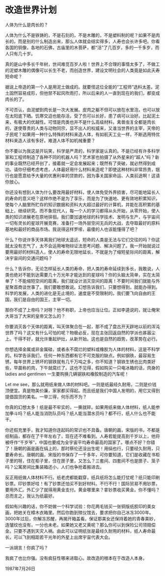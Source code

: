 # 改造世界计划

人体为什么是肉长的？

人体为什么不是铁铸的，不是石刻的，不是木雕的，不是塑料制的呢？如果不是肉长的，而是别的什么制造出来，那么人体就会结实得多，人寿也会长许多吧。你看各国的铜像，各地的石佛，古庙里的木菩萨，都“活”了几百岁，多的一千多岁，而人只有几十岁。

真的是山中多长千年树，世间难觅百岁人啦！世界上不合理的事情太多了，不做工的泥塑木雕的偶像可以长生不老，而创造世界，建设文明社会的人类竟是如此夭寿短命呢？

据说上帝造的第一个人是用泥土做成的。就要怪这位全能的“工程师”选料太差。泥土固然容易成形，但他禁不起风吹雨打，所以后来的人一直到现在的我们，都变成肉长的了。

不可否认，由泥塑到肉长是一次大发展。皮肉之躯不但可以放在水里泡，也可以放在太阳底下晒。饥寒交迫也能存活，受了伤可以长好，患了病可以治好。比起泥土来，有极大的优越性。可惜是肉类也并不是什么高级材料，禽兽虫豸全都是肉长的，遂使尊贵的人类与动物同宗，显不出人的权威来，又谁当世界的主宰，天帝的子民呢？如果用一种什么特殊的材料来造人体，有如航天工业一样，不断选用特优材料来造人该有多好。难道人体不如机械重要？

你不要以为我这是开玩笑，科学是严肃的，科学家是认真的。不是已经有许多科学家和工程师制造了各种不同的机器人吗？艺术家也拍摄了从外星来的“超人”吗？新的事业既然已经开创了，接着就一定会发展起来；既然有了突破，就必然得到成功。请你仔细考虑考虑，人体最好用什么材料来造呢？即使这种材料非常昂贵，银行也是愿意给予大量的优惠利率的贷款的，因为事关国家命运、人类前途啊！这请你放心。

你还没有想到人体为什么要改用最好材料，使人体免受外界损害，尽可能地延长人的寿命的意义吧？这样作绝不是为了享乐，而是为了快速地、更有效地积累知识，使每个人脑里所贮存的知识数据和资料大大超过最好的计算机，并能在高积累的基础上，继续研究。而不象现代人，每一个人的学习都得从头开始，从零开始，使人类的知识进展老在原地徘徊。我们要加速地球的科学技术、发明与生产，与宇宙间一切有灵长的星球开展竞赛，准备打一场外层空间无兵的大战，去夺取最好的原料基地和最好的商品市场。我说得这样罗嗦，最傻的人也该能懂得了吧？

什么？你说许多天体离我们地球太遥远，短命的人类是无法与它们交往的吗？你这就太没有志气了，太不会运用唯物辩证法思考问题、解决问题了。我一开始就说过要用最好的材料造人，使人的寿命无限地延长，不就是为了缩短星际间的距离，解决宇宙间的交通问题吗？

什么？告诉你，无论怎样延长人类的寿命，把人类的寿命延续到多长，我敢说，人类也绝对不能到达需要几十万光年才能达到的星球吗？你的头脑太简单，实在太简单了！不能缩短空间的距离，我们就设计消灭空间的距离！不要时间我们就能与外星聚首商谈世事了。我们要敢想敢说。幻想告诉我们，只要想得到，就能办得到。科学的发展，人类的进化是无止境的，速度是不受限制的。我们要飞向自由的王国，我们是自由的国王，主宰一切。

那你不成了上帝吗？对呀？他不称职，上帝也应当让位。正如李逵说的，就让俺宋大哥当了大宋的皇帝又怎么的？

你要消灭各个天体的距离，叫天体聚合在一起，那不成了盘古开天辟地以前的浑沌世界了吗？这又有什么可怕的呢？物极必反，现在主张回返自然的学派也甚嚣尘上。干得不好，就允许重起炉灶，从新开始。这也是自然的趋势，改革势在必行。

你想选择金属或非金属硅，或者永不腐烂的塑料或橡胶为人体的材料，这是不科学的。科学告诉我们，任何一种东西都有它不可克服的缺点。例如钢铁，最容易生锈，每年世界上锈坏的钢铁就有几千万吨之多，你不知道？钢铁生锈也比肉类好些，早晨称的肉，下午就腐烂了。这也不见得，假如购买一只电冰箱的话，肉身的ladies and gentlmen 一生要购换几辆钢铁和橡胶制造的汽车呢！

Let me see，那么就用纸来做人体的材料吧。一则是纸最经久耐用，二则是价钱顶便宜。真是物美价廉，家家都买得起。而且纸是我们中国人发明的，用它又得到提倡国货的美名。一举三得，何乐而不为？

你真的幻想太多！纸是最不牢实的，一撕就碎。如果用纸来做人体材料，纸人能参加拳斗吗？纸人能当消防队员吗？纸人能当潜水员吗？都不行，纸人什么也不能干。

你还假充里手，我才知道你连起码的常识也不具备。唐朝的画，宋版的书，不都是纸制品，都存在了千年左右了，现在还不难看到。人寿若能提高到千岁以上，他将被呼作“千岁爷”，中国也要成为全宇宙平均寿命最高的国家了。哪点不好？你错了！唐朝的画是画在绢上的，那时蔡伦还没出生呢！用绢也行，只要经久耐用，只要寿命长。唐朝的画，宋版的书保存了一千多年，可你要知道，它们是收藏在书柜子里的呀，住在柜子里，住在匣子里，又怎么？三套间、四套间不也是匣子、笼子吗？公寓房间比集装箱还小，人们也争抢着搬进去。

反正用纸做人体材料不行。纸老虎都能戳穿，纸兵纸将怎么能打仗呢？纸只能印刷钞票。印钞票好哇！有了钞票还怕买不到好材料。不行不行！国际贸易不用钞票，要用外汇。外汇少了就得用黄金支付。黄金哪里来？拿钞票收买黄金。你不懂吗？总而言之，我认为纸最好。

假如有兴趣的话，你不妨做一个科学试验：你花两毛钱买一张铜版纸胶印的美女画，把她关在樟木衣箱里。然后你跑到殡仪馆去，要求把你自己冰冻3000年。3000年过后，你解冻苏醒，再揭开箱盖看。保证那美女还保持着她的青春美妙，连皱纹也没有，一分也未老。如果她又老又黄呢？那么你可以到保险公司领赔偿金。只要不遇到天灾人祸。由此可以证明纸张是最经久耐用的材料，纸人寿命最长，可以飞到相距若干光年的外星上出席宇宙代表大会。

一派胡言！你疯了吗？

我疯了也比你强。没有疯狂性哪来进取心。故改造的根本在于改造人本身。

1987年7月26日

